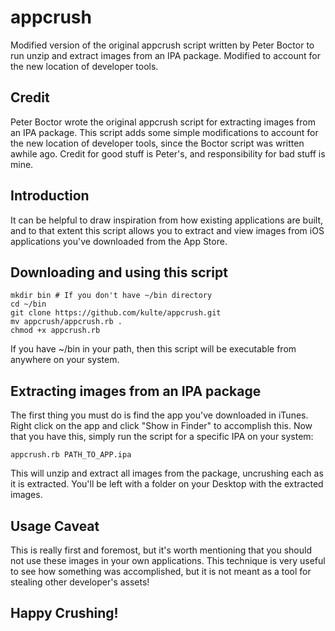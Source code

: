 appcrush
========

Modified version of the original appcrush script written by Peter Boctor to run unzip and extract images from an IPA package. Modified to account for the new location of developer tools.

Credit
------

Peter Boctor wrote the original appcrush script for extracting images from an IPA package. This script adds some simple modifications to account for the new location of developer tools, since the Boctor script was written awhile ago. Credit for good stuff is Peter's, and responsibility for bad stuff is mine.

Introduction
------------

It can be helpful to draw inspiration from how existing applications are built, and to that extent this script allows you to extract and view images from iOS applications you've downloaded from the App Store. 

Downloading and using this script
---------------------------------

	mkdir bin # If you don't have ~/bin directory
	cd ~/bin
	git clone https://github.com/kulte/appcrush.git
	mv appcrush/appcrush.rb .
	chmod +x appcrush.rb

If you have ~/bin in your path, then this script will be executable from anywhere on your system.

Extracting images from an IPA package
-------------------------------------

The first thing you must do is find the app you've downloaded in iTunes. Right click on the app and click "Show in Finder" to accomplish this. Now that you have this, simply run the script for a specific IPA on your system:
	
	appcrush.rb PATH_TO_APP.ipa

This will unzip and extract all images from the package, uncrushing each as it is extracted. You'll be left with a folder on your Desktop with the extracted images.

Usage Caveat
------------

This is really first and foremost, but it's worth mentioning that you should not use these images in your own applications. This technique is very useful to see how something was accomplished, but it is not meant as a tool for stealing other developer's assets!

Happy Crushing!
---------------
